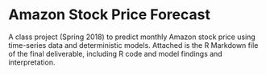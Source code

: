 # Amazon Stock Price Forecast

A class project (Spring 2018) to predict monthly Amazon stock price using time-series data and deterministic models. Attached is the R Markdown file of the final deliverable, including R code and model findings and interpretation. 
